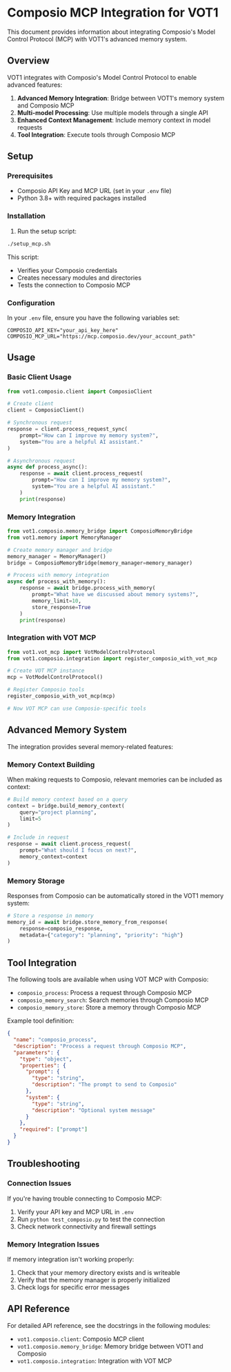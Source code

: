 # Composio MCP Integration for VOT1

This document provides information about integrating Composio's Model Control Protocol (MCP) with VOT1's advanced memory system.

## Overview

VOT1 integrates with Composio's Model Control Protocol to enable advanced features:

1. **Advanced Memory Integration**: Bridge between VOT1's memory system and Composio MCP
2. **Multi-model Processing**: Use multiple models through a single API
3. **Enhanced Context Management**: Include memory context in model requests
4. **Tool Integration**: Execute tools through Composio MCP

## Setup

### Prerequisites

- Composio API Key and MCP URL (set in your `.env` file)
- Python 3.8+ with required packages installed

### Installation

1. Run the setup script:

```bash
./setup_mcp.sh
```

This script:
- Verifies your Composio credentials
- Creates necessary modules and directories
- Tests the connection to Composio MCP

### Configuration

In your `.env` file, ensure you have the following variables set:

```
COMPOSIO_API_KEY="your_api_key_here"
COMPOSIO_MCP_URL="https://mcp.composio.dev/your_account_path"
```

## Usage

### Basic Client Usage

```python
from vot1.composio.client import ComposioClient

# Create client
client = ComposioClient()

# Synchronous request
response = client.process_request_sync(
    prompt="How can I improve my memory system?",
    system="You are a helpful AI assistant."
)

# Asynchronous request
async def process_async():
    response = await client.process_request(
        prompt="How can I improve my memory system?",
        system="You are a helpful AI assistant."
    )
    print(response)
```

### Memory Integration

```python
from vot1.composio.memory_bridge import ComposioMemoryBridge
from vot1.memory import MemoryManager

# Create memory manager and bridge
memory_manager = MemoryManager()
bridge = ComposioMemoryBridge(memory_manager=memory_manager)

# Process with memory integration
async def process_with_memory():
    response = await bridge.process_with_memory(
        prompt="What have we discussed about memory systems?",
        memory_limit=10,
        store_response=True
    )
    print(response)
```

### Integration with VOT MCP

```python
from vot1.vot_mcp import VotModelControlProtocol
from vot1.composio.integration import register_composio_with_vot_mcp

# Create VOT MCP instance
mcp = VotModelControlProtocol()

# Register Composio tools
register_composio_with_vot_mcp(mcp)

# Now VOT MCP can use Composio-specific tools
```

## Advanced Memory System

The integration provides several memory-related features:

### Memory Context Building

When making requests to Composio, relevant memories can be included as context:

```python
# Build memory context based on a query
context = bridge.build_memory_context(
    query="project planning",
    limit=5
)

# Include in request
response = await client.process_request(
    prompt="What should I focus on next?",
    memory_context=context
)
```

### Memory Storage

Responses from Composio can be automatically stored in the VOT1 memory system:

```python
# Store a response in memory
memory_id = await bridge.store_memory_from_response(
    response=composio_response,
    metadata={"category": "planning", "priority": "high"}
)
```

## Tool Integration

The following tools are available when using VOT MCP with Composio:

- `composio_process`: Process a request through Composio MCP
- `composio_memory_search`: Search memories through Composio MCP
- `composio_memory_store`: Store a memory through Composio MCP

Example tool definition:

```json
{
  "name": "composio_process",
  "description": "Process a request through Composio MCP",
  "parameters": {
    "type": "object",
    "properties": {
      "prompt": {
        "type": "string",
        "description": "The prompt to send to Composio"
      },
      "system": {
        "type": "string",
        "description": "Optional system message"
      }
    },
    "required": ["prompt"]
  }
}
```

## Troubleshooting

### Connection Issues

If you're having trouble connecting to Composio MCP:

1. Verify your API key and MCP URL in `.env`
2. Run `python test_composio.py` to test the connection
3. Check network connectivity and firewall settings

### Memory Integration Issues

If memory integration isn't working properly:

1. Check that your memory directory exists and is writeable
2. Verify that the memory manager is properly initialized
3. Check logs for specific error messages

## API Reference

For detailed API reference, see the docstrings in the following modules:

- `vot1.composio.client`: Composio MCP client
- `vot1.composio.memory_bridge`: Memory bridge between VOT1 and Composio
- `vot1.composio.integration`: Integration with VOT MCP 